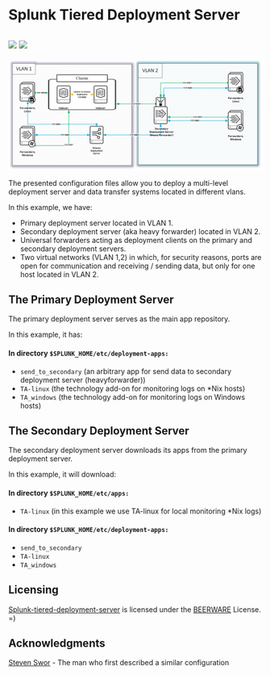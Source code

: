 # Splunk Tiered Deployment Server
## [![](https://img.shields.io/badge/license-BEERWARE-yellow)](./LICENSE) [![](https://img.shields.io/badge/language-rus-red)](./README.ru.md)

![architecture diagram](./Splunk_tiered_servers.png)

The presented configuration files allow you to deploy a multi-level deployment  server and data transfer systems located in different vlans.

In this example, we have:

- Primary deployment server located in VLAN 1.
- Secondary deployment server (aka heavy forwarder) located in VLAN 2.
- Universal forwarders acting as deployment clients on the primary and secondary deployment servers.
- Two virtual networks (VLAN 1,2) in which, for security reasons, ports are open for communication and receiving / sending data, but only for one host located in VLAN 2.

## The Primary Deployment Server
The primary deployment server serves as the main app repository. 

In this example, it has:

#### In directory `$SPLUNK_HOME/etc/deployment-apps:`
- `send_to_secondary` (an arbitrary app for send data to secondary deployment server (heavyforwarder))
- `TA-linux` (the technology add-on for monitoring logs on *Nix hosts)
- `TA_windows` (the technology add-on for monitoring logs on Windows hosts)

## The Secondary Deployment Server
The secondary deployment server downloads its apps from the primary deployment server.

In this example, it will download:

#### In directory `$SPLUNK_HOME/etc/apps:`
- `TA-linux` (in this example we use TA-linux for local monitoring *Nix logs)

#### In directory `$SPLUNK_HOME/etc/deployment-apps:`
- `send_to_secondary`
- `TA-linux`
- `TA_windows`

## Licensing

[Splunk-tiered-deployment-server](https://github.com/Klimdy/Splunk-tiered-deployment-server) is licensed under the [BEERWARE](./LICENSE) License. =)

## Acknowledgments

[Steven Swor](https://github.com/sworisbreathing) - The man who first described a similar configuration

